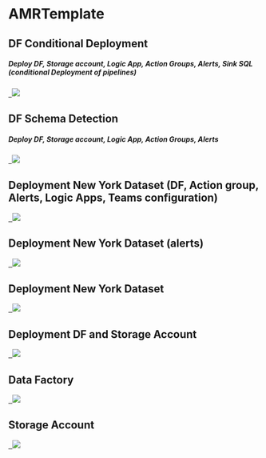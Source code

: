 # AMRTemplate
<h2>DF Conditional Deployment </h2>
<h5>Deploy DF, Storage account, Logic App, Action Groups, Alerts, Sink SQL (conditional Deployment of pipelines) <h5>
<a href="https://portal.azure.com/#create/Microsoft.Template/uri/https%3A%2F%2Fraw.githubusercontent.com%2FAhmad12506%2FAMRTemplate%2Fmain%2FNY-DF-Conditional-Deployment" target="_blank">
  <img src="https://aka.ms/deploytoazurebutton"/>
</a>

<h2>DF Schema Detection </h2>
<h5>Deploy DF, Storage account, Logic App, Action Groups, Alerts <h5>
<a href="https://portal.azure.com/#create/Microsoft.Template/uri/https%3A%2F%2Fraw.githubusercontent.com%2FAhmad12506%2FAMRTemplate%2Fmain%2FNY-DF-SchemaChanges.json" target="_blank">
  <img src="https://aka.ms/deploytoazurebutton"/>
</a>
  
<h2> Deployment New York Dataset (DF, Action group, Alerts, Logic Apps, Teams configuration) </h2>
<a href="https://portal.azure.com/#create/Microsoft.Template/uri/https%3A%2F%2Fraw.githubusercontent.com%2FAhmad12506%2FAMRTemplate%2Fmain%2FNY-DF-Alerts-LogicApp-Teams.json" target="_blank">
  <img src="https://aka.ms/deploytoazurebutton"/>
</a>

<h2> Deployment New York Dataset (alerts) </h2>
<a href="https://portal.azure.com/#create/Microsoft.Template/uri/https%3A%2F%2Fraw.githubusercontent.com%2FAhmad12506%2FAMRTemplate%2Fmain%2FAlertsNewyorkDF.json" target="_blank">
  <img src="https://aka.ms/deploytoazurebutton"/>
</a>

<h2> Deployment New York Dataset </h2>
<a href="https://portal.azure.com/#create/Microsoft.Template/uri/https%3A%2F%2Fraw.githubusercontent.com%2FAhmad12506%2FAMRTemplate%2Fmain%2FNewYork_Dataset_OneButtonDeployment.json" target="_blank">
  <img src="https://aka.ms/deploytoazurebutton"/>
</a>

<h2> Deployment DF and Storage Account</h2>
<a href="https://portal.azure.com/#create/Microsoft.Template/uri/https%3A%2F%2Fraw.githubusercontent.com%2FAhmad12506%2FAMRTemplate%2Fmain%2FCreate_DF_StAcc_Togather.json" target="_blank">
  <img src="https://aka.ms/deploytoazurebutton"/>
</a>

<h2>Data Factory </h2>
<a href="https://portal.azure.com/#create/Microsoft.Template/uri/https%3A%2F%2Fraw.githubusercontent.com%2FAhmad12506%2FAMRTemplate%2Fmain%2FDataFactoryARMtemp.json" target="_blank">
  <img src="https://aka.ms/deploytoazurebutton"/>
</a>

<h2> Storage Account</h2>
<a href="https://portal.azure.com/#create/Microsoft.Template/uri/https%3A%2F%2Fraw.githubusercontent.com%2FAhmad12506%2FAMRTemplate%2Fmain%2FStorageAccountARMtemp.json" target="_blank">
  <img src="https://aka.ms/deploytoazurebutton"/>
</a>
